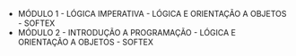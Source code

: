 - MÓDULO 1 - LÓGICA IMPERATIVA - LÓGICA E ORIENTAÇÃO A OBJETOS - SOFTEX
- MÓDULO 2 - INTRODUÇÃO A PROGRAMAÇÃO - LÓGICA E ORIENTAÇÃO A OBJETOS - SOFTEX

